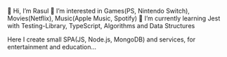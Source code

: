 👋 Hi, I’m Rasul
👀 I’m interested in Games(PS, Nintendo Switch), Movies(Netflix), Music(Apple Music, Spotify)
🌱 I’m currently learning Jest with Testing-Library, TypeScript, Algorithms and Data Structures

Here I create small SPA(JS, Node.js, MongoDB) and services, for entertainment and education...
